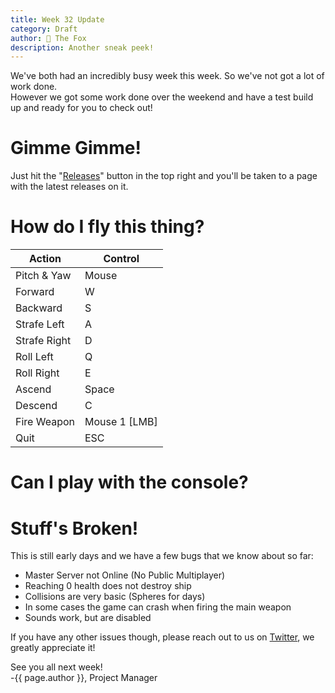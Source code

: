 ```yaml
---
title: Week 32 Update
category: Draft
author: 🦊 The Fox
description: Another sneak peek!
---
```


We've both had an incredibly busy week this week. So we've not got a lot of work done.  
However we got some work done over the weekend and have a test build up and ready for you to check out!

# Gimme Gimme!

Just hit the "[Releases](https://github.com/corporeality-space/release/releases)" button in the top right and you'll be taken to a page with the latest releases on it.

# How do I fly this thing?

| Action       | Control       |
| ------------ | ------------- |
| Pitch & Yaw  | Mouse         |
| Forward      | W             |
| Backward     | S             |
| Strafe Left  | A             |
| Strafe Right | D             |
| Roll Left    | Q             |
| Roll Right   | E             |
| Ascend       | Space         |
| Descend      | C             |
| Fire Weapon  | Mouse 1 [LMB] |
| Quit         | ESC           |

# Can I play with the console?


# Stuff's Broken!

This is still early days and we have a few bugs that we know about so far:  

- Master Server not Online (No Public Multiplayer)
- Reaching 0 health does not destroy ship
- Collisions are very basic (Spheres for days)
- In some cases the game can crash when firing the main weapon
- Sounds work, but are disabled

If you have any other issues though, please reach out to us on [Twitter](https://twitter.com/CorporealityDev), we greatly appreciate it!

See you all next week!  
-{{ page.author }}, Project Manager